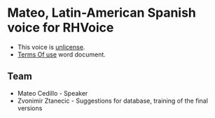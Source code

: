 # Mateo, Latin-American Spanish voice for RHVoice

- This voice is [unlicense](https://choosealicense.com/licenses/unlicense/).
- [Terms Of use](rmcspeech_usage_notes.docx) word document.

## Team

- Mateo Cedillo - Speaker
- Zvonimir Ztanecic - Suggestions for database, training of the final versions